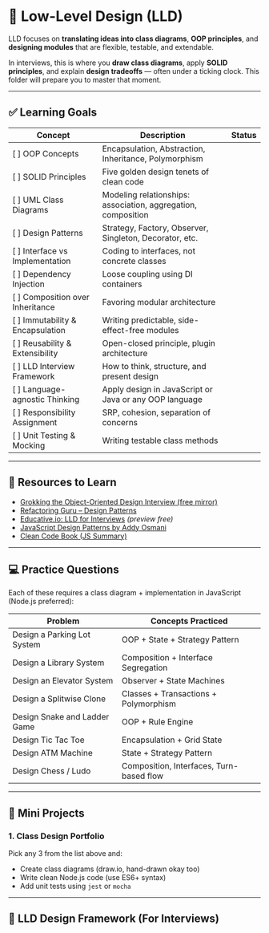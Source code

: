 # 🧠 Low-Level Design (LLD)

LLD focuses on **translating ideas into class diagrams**, **OOP principles**, and **designing modules** that are flexible, testable, and extendable.

In interviews, this is where you **draw class diagrams**, apply **SOLID principles**, and explain **design tradeoffs** — often under a ticking clock. This folder will prepare you to master that moment.

---

## ✅ Learning Goals

| Concept | Description | Status |
|--------|-------------|--------|
| [ ] OOP Concepts | Encapsulation, Abstraction, Inheritance, Polymorphism |
| [ ] SOLID Principles | Five golden design tenets of clean code |
| [ ] UML Class Diagrams | Modeling relationships: association, aggregation, composition |
| [ ] Design Patterns | Strategy, Factory, Observer, Singleton, Decorator, etc. |
| [ ] Interface vs Implementation | Coding to interfaces, not concrete classes |
| [ ] Dependency Injection | Loose coupling using DI containers |
| [ ] Composition over Inheritance | Favoring modular architecture |
| [ ] Immutability & Encapsulation | Writing predictable, side-effect-free modules |
| [ ] Reusability & Extensibility | Open-closed principle, plugin architecture |
| [ ] LLD Interview Framework | How to think, structure, and present design |
| [ ] Language-agnostic Thinking | Apply design in JavaScript or Java or any OOP language |
| [ ] Responsibility Assignment | SRP, cohesion, separation of concerns |
| [ ] Unit Testing & Mocking | Writing testable class methods |

---

## 📎 Resources to Learn

- [Grokking the Object-Oriented Design Interview (free mirror)](https://github.com/shashank88/system_design)
- [Refactoring Guru – Design Patterns](https://refactoring.guru/design-patterns)
- [Educative.io: LLD for Interviews](https://www.educative.io/courses/grokking-the-object-oriented-design-interview) *(preview free)*
- [JavaScript Design Patterns by Addy Osmani](https://addyosmani.com/resources/essentialjsdesignpatterns/book/)
- [Clean Code Book (JS Summary)](https://github.com/ryanmcdermott/clean-code-javascript)

---

## 💻 Practice Questions

Each of these requires a class diagram + implementation in JavaScript (Node.js preferred):

| Problem | Concepts Practiced |
|--------|---------------------|
| Design a Parking Lot System | OOP + State + Strategy Pattern |
| Design a Library System | Composition + Interface Segregation |
| Design an Elevator System | Observer + State Machines |
| Design a Splitwise Clone | Classes + Transactions + Polymorphism |
| Design Snake and Ladder Game | OOP + Rule Engine |
| Design Tic Tac Toe | Encapsulation + Grid State |
| Design ATM Machine | State + Strategy Pattern |
| Design Chess / Ludo | Composition, Interfaces, Turn-based flow |

---

## 🧪 Mini Projects

### 1. Class Design Portfolio
Pick any 3 from the list above and:
- Create class diagrams (draw.io, hand-drawn okay too)
- Write clean Node.js code (use ES6+ syntax)
- Add unit tests using `jest` or `mocha`

---

## 🧠 LLD Design Framework (For Interviews)

